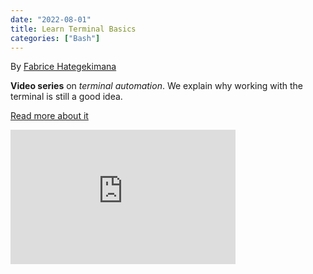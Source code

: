 ```yaml
---
date: "2022-08-01" 
title: Learn Terminal Basics
categories: ["Bash"]
---
```


By [Fabrice Hategekimana ](https://twitter.com/wedata_unige)


**Video series** on _terminal automation_. We explain why working with the terminal is still a good idea.

[Read more about it](https://www.youtube.com/playlist?list=PLSYhtt87oGAKbXezWPJqy-GVtQH-PaprZ)

<iframe width="360" height="215" src="https://www.youtube.com/embed/X3kObIzGH2s?list=PLSYhtt87oGAKbXezWPJqy-GVtQH-PaprZ" title="Terminal 1: Introduction" frameborder="0" allow="accelerometer; autoplay; clipboard-write; encrypted-media; gyroscope; picture-in-picture; web-share" allowfullscreen></iframe>
